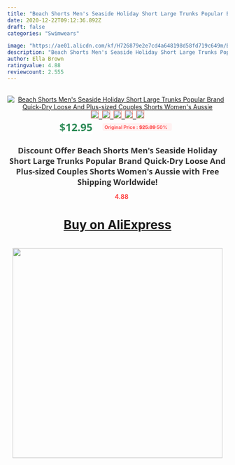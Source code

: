 ```yaml
---
title: "Beach Shorts Men's Seaside Holiday Short Large Trunks Popular Brand Quick-Dry Loose And Plus-sized Couples Shorts Women's Aussie"
date: 2020-12-22T09:12:36.892Z
draft: false
categories: "Swimwears"

image: "https://ae01.alicdn.com/kf/H726879e2e7cd4a648198d58fd719c649m/Beach-Shorts-Men-s-Seaside-Holiday-Short-Large-Trunks-Popular-Brand-Quick-Dry-Loose-And-Plus.jpg"
description: "Beach Shorts Men's Seaside Holiday Short Large Trunks Popular Brand Quick-Dry Loose And Plus-sized Couples Shorts Women's Aussie"
author: Ella Brown
ratingvalue: 4.88
reviewcount: 2.555
---
```

<br>
<div style="text-align: center;">
<a href="https://s.click.aliexpress.com/e/_A915rr" target="_blank" rel="nofollow noopener noreferrer"><img alt="Beach Shorts Men's Seaside Holiday Short Large Trunks Popular Brand Quick-Dry Loose And Plus-sized Couples Shorts Women's Aussie" class="magnifier-image" src="https://ae01.alicdn.com/kf/H726879e2e7cd4a648198d58fd719c649m/Beach-Shorts-Men-s-Seaside-Holiday-Short-Large-Trunks-Popular-Brand-Quick-Dry-Loose-And-Plus.jpg_640x640.jpg">
<br>
<img style="border:1px solid salmon" src="https://ae01.alicdn.com/kf/H726879e2e7cd4a648198d58fd719c649m/Beach-Shorts-Men-s-Seaside-Holiday-Short-Large-Trunks-Popular-Brand-Quick-Dry-Loose-And-Plus.jpg_120x120.jpg">&nbsp;&nbsp;<img style="border:1px solid salmon" src="https://ae01.alicdn.com/kf/H928f598f62994c6a925303a6b6083f93N/Beach-Shorts-Men-s-Seaside-Holiday-Short-Large-Trunks-Popular-Brand-Quick-Dry-Loose-And-Plus.jpg_120x120.jpg">&nbsp;&nbsp;<img style="border:1px solid salmon" src="_120x120.jpg">&nbsp;&nbsp;<img style="border:1px solid salmon" src="_120x120.jpg">&nbsp;&nbsp;<img style="border:1px solid salmon" src="https://ae01.alicdn.com/kf/Hfc236f062c9c424f9f757ab6d65fec92H/Beach-Shorts-Men-s-Seaside-Holiday-Short-Large-Trunks-Popular-Brand-Quick-Dry-Loose-And-Plus.jpg_120x120.jpg"></a></div><br0>
<div style="text-align: center;"><span style="background-color: white; border: 0px; box-sizing: border-box; color: seagreen; display: inline-block; font-family: &quot;open sans&quot; , &quot;arial&quot; , &quot;helvetica&quot; , sans-serif , &quot;heiti&quot;; font-size: 24px; font-stretch: inherit; font-weight: 700; line-height: inherit; margin: 0px 10px 0px 0px; padding: 0px; vertical-align: middle;">$12.95 </span>
<span style="background: rgb(255 , 241 , 241); border-radius: 3px; border: 0px; box-sizing: border-box; color: #ff4747; display: inline-block; font-family: inherit; font-size: 12px; font-stretch: inherit; font-style: inherit; font-variant: inherit; font-weight: 600; line-height: inherit; margin: 0px; padding: 2px 5px; transform: scale(0.9); vertical-align: middle;">Original Price : <b style="text-decoration: line-through;">$25.89 </b> 50%&nbsp;&nbsp;</span></div>
<h1 style="color: #333333; display: inline-block; font-family: &quot;open sans&quot; , &quot;arial&quot; , &quot;helvetica&quot; , sans-serif , &quot;heiti&quot;; font-size: 18px; font-stretch: inherit; font-weight: 700; text-align: center;">Discount Offer Beach Shorts Men's Seaside Holiday Short Large Trunks Popular Brand Quick-Dry Loose And Plus-sized Couples Shorts Women's Aussie with Free Shipping Worldwide!</h1>
<div style="color: #ff4747; text-align: center;">
<img src="https://4.bp.blogspot.com/-M0ZcTcb-5uY/XleCXlxnR4I/AAAAAAAAAEc/OrjgMkXV1oMQFaCRZj5HQwOCBcu3w1FegCPcBGAYYCw/s1600/star.png" style="height: 15px;">&nbsp;<b>4.88</b></div>
<div class="button_cont" align="center"><a class="buynow_a" href="https://s.click.aliexpress.com/e/_A915rr" target="_blank" rel="nofollow noopener noreferrer"><H1>Buy on AliExpress</H1></a></div><br>
<div class="separator" style="clear: both; text-align: center;">
<img src="https://lh3.googleusercontent.com/-pTy5HemUv9M/XlePHvY0dAI/AAAAAAAAAE4/0nX5iRUoIWY8eMW9Dpxeirr157OZliDIgCLcBGAsYHQ/s1600/badge.gif" width="480">
</div>

